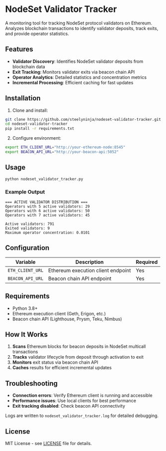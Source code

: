 # NodeSet Validator Tracker

A monitoring tool for tracking NodeSet protocol validators on Ethereum. Analyzes blockchain transactions to identify validator deposits, track exits, and provide operator statistics.

## Features

- **Validator Discovery**: Identifies NodeSet validator deposits from blockchain data
- **Exit Tracking**: Monitors validator exits via beacon chain API
- **Operator Analytics**: Detailed statistics and concentration metrics
- **Incremental Processing**: Efficient caching for fast updates

## Installation

1. Clone and install:
```bash
git clone https://github.com/steelyninja/nodeset-validator-tracker.git
cd nodeset-validator-tracker
pip install -r requirements.txt
```

2. Configure environment:
```bash
export ETH_CLIENT_URL="http://your-ethereum-node:8545"
export BEACON_API_URL="http://your-beacon-api:5052"
```

## Usage

```bash
python nodeset_validator_tracker.py
```

### Example Output

```
=== ACTIVE VALIDATOR DISTRIBUTION ===
Operators with 5 active validators: 29
Operators with 6 active validators: 50
Operators with 7 active validators: 45

Active validators: 791
Exited validators: 9
Maximum operator concentration: 0.0101
```

## Configuration

| Variable | Description | Required |
|----------|-------------|----------|
| `ETH_CLIENT_URL` | Ethereum execution client endpoint | Yes |
| `BEACON_API_URL` | Beacon chain API endpoint | Yes |

## Requirements

- Python 3.8+
- Ethereum execution client (Geth, Erigon, etc.)
- Beacon chain API (Lighthouse, Prysm, Teku, Nimbus)

## How It Works

1. **Scans** Ethereum blocks for beacon deposits in NodeSet multicall transactions
2. **Tracks** validator lifecycle from deposit through activation to exit
3. **Monitors** exit status via beacon chain API
4. **Caches** results for efficient incremental updates

## Troubleshooting

- **Connection errors**: Verify Ethereum client is running and accessible
- **Performance issues**: Use local clients for best performance
- **Exit tracking disabled**: Check beacon API connectivity

Logs are written to `nodeset_validator_tracker.log` for detailed debugging.

## License

MIT License - see [LICENSE](LICENSE) file for details.

